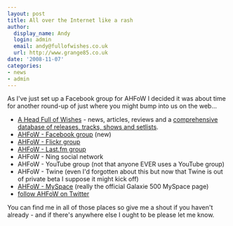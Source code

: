 ```yaml
---
layout: post
title: All over the Internet like a rash
author:
  display_name: Andy
  login: admin
  email: andy@fullofwishes.co.uk
  url: http://www.grange85.co.uk
date: '2008-11-07'
categories:
- news
- admin
---
```

<p>As I've just set up a Facebook group for AHFoW I decided it was about time for another round-up of just where you might bump into us on the web...</p>
<ul>
<li><a href="">A Head Full of Wishes</a>  - news, articles, reviews and a <a href="/database/">comprehensive database of releases, tracks, shows and setlists</a>.</li>
<li><a href="http://www.facebook.com/group.php?gid=47035899016">AHFoW - Facebook group</a> (new)</li>
<li><a href="http://flickr.com/groups/aheadfullofwishes/">AHFoW - Flickr group</a></li>
<li><a href="http://www.last.fm/group/A+Head+Full+of+Wishes">AHFoW - Last.fm group</a></li>
<li>AHFoW - Ning social network</li>
<li>AHFoW - YouTube group (not that anyone EVER uses a YouTube group)</li>
<li>AHFoW - Twine (even I'd forgotten about this but now that Twine is out of private beta I suppose it might kick off) </li>
<li><a href="http://www.myspace.com/galaxie500official">AHFoW - MySpace</a> (really the official Galaxie 500 MySpace page)</li>
<li><a href="http://twitter.com/ahfow">follow AHFoW on Twitter</a></li>
</ul>
<p>You can find me in all of those places so give me a shout if you haven't already - and if there's anywhere else I ought to be please let me know.</p>
